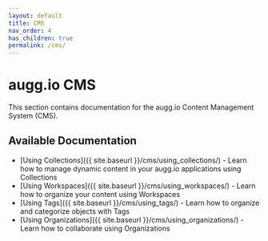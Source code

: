 ```yaml
---
layout: default
title: CMS
nav_order: 4
has_children: true
permalink: /cms/
---
```


# **augg.io CMS**

This section contains documentation for the augg.io Content Management System (CMS).

## Available Documentation

- [Using Collections]({{ site.baseurl }}/cms/using_collections/) - Learn how to manage dynamic content in your augg.io applications using Collections
- [Using Workspaces]({{ site.baseurl }}/cms/using_workspaces/) - Learn how to organize your content using Workspaces
- [Using Tags]({{ site.baseurl }}/cms/using_tags/) - Learn how to organize and categorize objects with Tags
- [Using Organizations]({{ site.baseurl }}/cms/using_organizations/) - Learn how to collaborate using Organizations